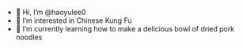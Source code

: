 - 👋 Hi, I’m @haoyulee0
- 👀 I’m interested in Chinese Kung Fu
- 🌱 I’m currently learning how to make a delicious bowl of dried pork noodles


<!---
haoyulee0/haoyulee0 is a ✨ special ✨ repository because its `README.md` (this file) appears on your GitHub profile.
You can click the Preview link to take a look at your changes.
--->
